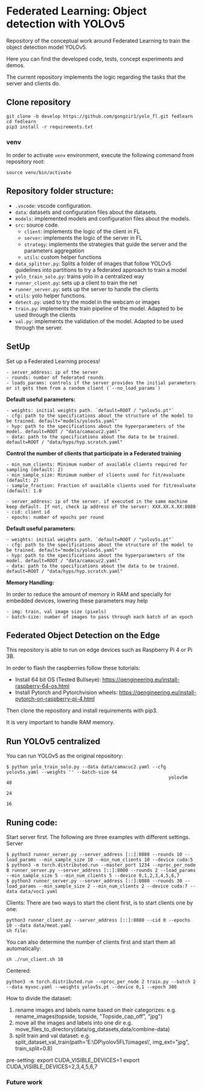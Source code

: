 # Federated Learning: Object detection with YOLOv5

Repository of the conceptual work around Federated Learning to train the object detection model YOLOv5. 

Here you can find the developed code, tests, concept experiments and demos.

The current repository implements the logic regarding the tasks that the server and clients do.

## Clone repository

```
git clone -b develop https://github.com/gongzir1/yolo_fl.git fedlearn
cd fedlearn
pip3 install -r requirements.txt
```


### venv

In order to activate `venv` environment, execute the following command from repository root:
```
source venv/bin/activate
```

## Repository folder structure:
- `.vscode`: vscode configuration.
- `data`: datasets and configuration files about the datasets.
- `models`: implemented models and configuration files about the models.
- `src`: source code.
    - `client`: implements the logic of the client in FL
    - `server`: implements the logic of the server in FL
    - `strategy`: implements the strategies that guide the server and the parameters aggregation
    - `utils`: custom helper functions
- `data_splitter.py`: Splits a folder of images that follow YOLOv5 guidelines into partitions to try a federated approach to train a model
- `yolo_train_solo.py`: trains yolo in a centralized way
- `runner_client.py`: sets up a client to train the net
- `runner_server.py`: sets up the server to handle the clients
- `utils`: yolo helper functions.
- `detect.py`: used to try the model in the webcam or images
- `train.py`: implements the train pipeline of the model. Adapted to be used through the clients
- `val.py`: implements the validation of the model. Adapted to be used through the server.


## SetUp
Set up a Federated Learning process!

[//]: # (#### Server)

[//]: # ()
[//]: # (In order to start a Federated Learning training, it is necessary to start the server:)

[//]: # ()
[//]: # (`python3 runner_server.py --server_address [::]:8080 --rounds 2 --load_params`)

```
- server_address: ip of the server
- rounds: number of federated rounds
- loads_params: controls if the server provides the initial parameters or it gets them from a random client (`--no_load_params`)
```
**Default useful parameters:**
```
- weights: initial weights path. `default=ROOT / "yolov5s.pt"`
- cfg: path to the specifications about the structure of the model to be trained. default="models/yolov5s.yaml"
- hyp: path to the specifications about the hyperparameters of the model. default=ROOT / "data/camacuc2.yaml"
- data: path to the specifications about the data to be trained. default=ROOT / "data/hyps/hyp.scratch.yaml"
```

**Control the number of clients that participate in a Federated training**
```
- min_num_clients: Minimum number of available clients required for sampling (default: 2)
- min_sample_size: Minimum number of clients used for fit/evaluate (default: 2)
- sample_fraction: Fraction of available clients used for fit/evaluate (default: 1.0
```

[//]: # (#### Client)

[//]: # ()
[//]: # (Clients must be created after the server. There must be at least `--min_num_clients` clients, a parameter from the server, to start the training. Defaults to 2.)

[//]: # ()
[//]: # (`python3 runner_client.py --server_address [::]:8080 --cid 1 --epochs 100`)

```
- server_address: ip of the server. if executed in the same machine keep default. If not, check ip address of the server: XXX.XX.X.XX:8080
- cid: client id
- epochs: number of epochs per round
```
**Default useful parameters:**
```
- weights: initial weights path. `default=ROOT / "yolov5s.pt"`
- cfg: path to the specifications about the structure of the model to be trained. default="models/yolov5s.yaml"
- hyp: path to the specifications about the hyperparameters of the model. default=ROOT / "data/camacuc2.yaml"
- data: path to the specifications about the data to be trained. default=ROOT / "data/hyps/hyp.scratch.yaml"
```

**Memory Handling:**

In order to reduce the amount of memory in RAM and specially for embedded devices, lowering these parameters may help

```
- img: train, val image size (pixels)
- batch-size: number of images to pass through each batch of an epoch
``` 

## Federated Object Detection on the Edge

This repository is able to run on edge devices such as Raspberry Pi 4 or Pi 3B.

In order to flash the raspberries follow these tutorials:
* Install 64 bit OS (Tested Bullseye): https://qengineering.eu/install-raspberry-64-os.html
* Install Pytorch and Pytorchvision wheels: https://qengineering.eu/install-pytorch-on-raspberry-pi-4.html

Then clone the repository and install requirements with pip3.

It is very important to handle RAM memory. 

## Run YOLOv5 centralized

You can run YOLOv5 as the original repository:

```
$ python yolo_train_solo.py --data data/camacuc2.yaml --cfg yolov5s.yaml --weights '' --batch-size 64
                                                            yolov5m                                40
                                                                                                   24
                                                                                                   16
```
## Runing code:
Start server first. The following are three examples with different settings.
Server
```
$ python3 runner_server.py --server_address [::]:8080 --rounds 10 --load_params --min_sample_size 10 --min_num_clients 10 --device cuda:5
$ python3 -m torch.distributed.run --master_port 1234 --nproc_per_node 8 runner_server.py --server_address [::]:8080 --rounds 2 --load_params --min_sample_size 5 --min_num_clients 5 --device 0,1,2,3,4,5,6,7
$ python3 runner_server.py --server_address [::]:8080 --rounds 30 --load_params --min_sample_size 2 --min_num_clients 2 --device cuda:7 --data data/voc1.yaml
```
Clients:
There are two ways to start the client first, is to start clients one by one:
```
python3 runner_client.py --server_address [::]:8080 --cid 0 --epochs 10 --data data/meat.yaml
sh file:
```
You can also determine the number of clients first and start them all automatically:
```
sh ./run_client.sh 10
```
Centered:
```
python3 -m torch.distributed.run --nproc_per_node 2 train.py --batch 2 --data myvoc.yaml --weights yolov5s.pt --device 0,1 --epoch 300
```

How to divide the dataset:
1. rename images and labels name based on their categorizes:
e.g. rename_images(topside, topside, "Topside_cap_off", "jpg")
2. move all the images and labels into one dir
e.g. move_files_to_directory(data/og_datasets,data/combine-data)
2. split train and val dataset:
e.g. split_dataset_val_train(path='E:\\DP\\yolov5FL1\\images\\', img_ext="jpg", train_split=0.8)

pre-setting:
export CUDA_VISIBLE_DEVICES=1
export CUDA_VISIBLE_DEVICES=2,3,4,5,6,7
### Future work
